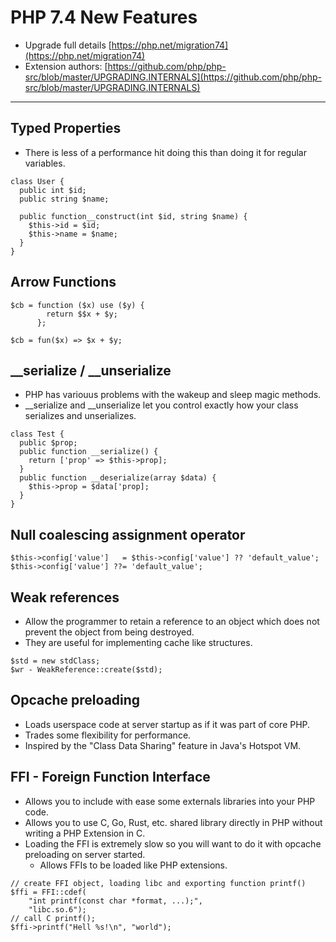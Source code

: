 # PHP 7.4 New Features

- Upgrade full details [https://php.net/migration74](https://php.net/migration74)
- Extension authors: [https://github.com/php/php-src/blob/master/UPGRADING.INTERNALS](https://github.com/php/php-src/blob/master/UPGRADING.INTERNALS)

---

## Typed Properties

- There is less of a performance hit doing this than doing it for regular variables.

```
class User {
  public int $id;
  public string $name;

  public function__construct(int $id, string $name) {
    $this->id = $id;
    $this->name = $name;
  }
}
```

## Arrow Functions

```
$cb = function ($x) use ($y) {
        return $$x + $y;
      };

$cb = fun($x) => $x + $y;
```

## \_\_serialize / \_\_unserialize

- PHP has variouus problems with the wakeup and sleep magic methods.
- \_\_serialize and \_\_unserialize let you control exactly how your class serializes and unserializes.

```
class Test {
  public $prop;
  public function __serialize() {
    return ['prop' => $this->prop];
  }
  public function __deserialize(array $data) {
    $this->prop = $data['prop];
  }
}
```

## Null coalescing assignment operator

```
$this->config['value']   = $this->config['value'] ?? 'default_value';
$this->config['value'] ??= 'default_value';
```

## Weak references

- Allow the programmer to retain a reference to an object which does not prevent the object from being destroyed.
- They are useful for implementing cache like structures.

```
$std = new stdClass;
$wr - WeakReference::create($std);
```

## Opcache preloading

- Loads userspace code at server startup as if it was part of core PHP.
- Trades some flexibility for performance.
- Inspired by the "Class Data Sharing" feature in Java's Hotspot VM.

## FFI - Foreign Function Interface

- Allows you to include with ease some externals libraries into your PHP code.
- Allows you to use C, Go, Rust, etc. shared library directly in PHP without writing a PHP Extension in C.
- Loading the FFI is extremely slow so you will want to do it with opcache preloading on server started.
  - Allows FFIs to be loaded like PHP extensions.

```
// create FFI object, loading libc and exporting function printf()
$ffi = FFI::cdef(
    "int printf(const char *format, ...);",
    "libc.so.6");
// call C printf();
$ffi->printf("Hell %s!\n", "world");
```

